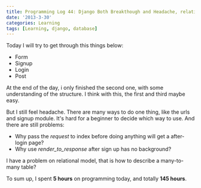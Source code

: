 ```yaml
---
title: Programming Log 44: Django Both Breakthough and Headache, relational model
date: '2013-3-30'
categories: Learning
tags: [Learning, django, database]
---
```


Today I will try to get through this things below:

+ Form
+ Signup
+ Login
+ Post

At the end of the day, i only finished the second one, with some understanding of the structure. I think with this, the first and third maybe easy.

But I still feel headache. There are many ways to do one thing, like the urls and signup module. It's hard for a beginner to decide which way to use. And there are still problems:

+ Why pass the *request* to index before doing anything will get a after-login page?
+ Why use *render_to_response* after sign up has no background?

I have a problem on relational model, that is how to describe a many-to-many table?

To sum up, I spent **5 hours** on programming today, and totally **145 hours**.
